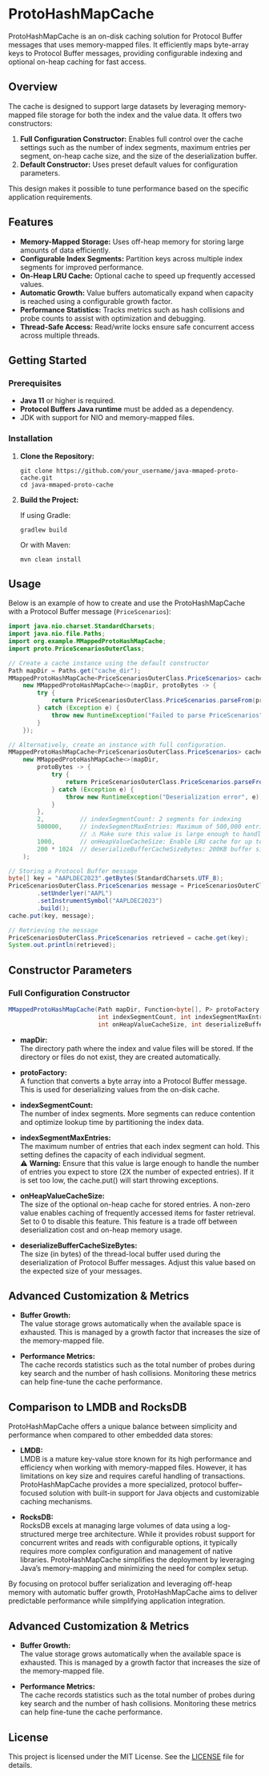 # ProtoHashMapCache

ProtoHashMapCache is an on-disk caching solution for Protocol Buffer messages that uses memory-mapped files. It efficiently maps byte-array keys to Protocol Buffer messages, providing configurable indexing and optional on-heap caching for fast access.

## Overview

The cache is designed to support large datasets by leveraging memory-mapped file storage for both the index and the value data. It offers two constructors:

1. **Full Configuration Constructor:** Enables full control over the cache settings such as the number of index segments, maximum entries per segment, on-heap cache size, and the size of the deserialization buffer.
2. **Default Constructor:** Uses preset default values for configuration parameters.

This design makes it possible to tune performance based on the specific application requirements.

## Features

- **Memory-Mapped Storage:** Uses off-heap memory for storing large amounts of data efficiently.
- **Configurable Index Segments:** Partition keys across multiple index segments for improved performance.
- **On-Heap LRU Cache:** Optional cache to speed up frequently accessed values.
- **Automatic Growth:** Value buffers automatically expand when capacity is reached using a configurable growth factor.
- **Performance Statistics:** Tracks metrics such as hash collisions and probe counts to assist with optimization and debugging.
- **Thread-Safe Access:** Read/write locks ensure safe concurrent access across multiple threads.

## Getting Started

### Prerequisites

- **Java 11** or higher is required.
- **Protocol Buffers Java runtime** must be added as a dependency.
- JDK with support for NIO and memory-mapped files.

### Installation

1. **Clone the Repository:**
   ```shell
   git clone https://github.com/your_username/java-mmaped-proto-cache.git
   cd java-mmaped-proto-cache
   ```
2. **Build the Project:**

   If using Gradle:
   ```shell
   gradlew build
   ```

   Or with Maven:
   ```shell
   mvn clean install
   ```

## Usage

Below is an example of how to create and use the ProtoHashMapCache with a Protocol Buffer message (`PriceScenarios`):

```java
import java.nio.charset.StandardCharsets;
import java.nio.file.Paths;
import org.example.MMappedProtoHashMapCache;
import proto.PriceScenariosOuterClass;

// Create a cache instance using the default constructor
Path mapDir = Paths.get("cache_dir");
MMappedProtoHashMapCache<PriceScenariosOuterClass.PriceScenarios> cache =
    new MMappedProtoHashMapCache<>(mapDir, protoBytes -> {
        try {
            return PriceScenariosOuterClass.PriceScenarios.parseFrom(protoBytes);
        } catch (Exception e) {
            throw new RuntimeException("Failed to parse PriceScenarios", e);
        }
    });

// Alternatively, create an instance with full configuration.
MMappedProtoHashMapCache<PriceScenariosOuterClass.PriceScenarios> cacheFull =
    new MMappedProtoHashMapCache<>(mapDir,
        protoBytes -> {
            try {
                return PriceScenariosOuterClass.PriceScenarios.parseFrom(protoBytes);
            } catch (Exception e) {
                throw new RuntimeException("Deserialization error", e);
            }
        },
        2,          // indexSegmentCount: 2 segments for indexing
        500000,     // indexSegmentMaxEntries: Maximum of 500,000 entries per segment
                    // ⚠ Make sure this value is large enough to handle the expected number of entries.
        1000,       // onHeapValueCacheSize: Enable LRU cache for up to 1000 entries (0 to disable)
        200 * 1024  // deserializeBufferCacheSizeBytes: 200KB buffer size for deserialization
    );

// Storing a Protocol Buffer message
byte[] key = "AAPLDEC2023".getBytes(StandardCharsets.UTF_8);
PriceScenariosOuterClass.PriceScenarios message = PriceScenariosOuterClass.PriceScenarios.newBuilder()
        .setUnderlyer("AAPL")
        .setInstrumentSymbol("AAPLDEC2023")
        .build();
cache.put(key, message);

// Retrieving the message
PriceScenariosOuterClass.PriceScenarios retrieved = cache.get(key);
System.out.println(retrieved);
```

## Constructor Parameters

### Full Configuration Constructor

```java
MMappedProtoHashMapCache(Path mapDir, Function<byte[], P> protoFactory,
                         int indexSegmentCount, int indexSegmentMaxEntries, 
                         int onHeapValueCacheSize, int deserializeBufferCacheSizeBytes)
```

- **mapDir:**  
  The directory path where the index and value files will be stored. If the directory or files do not exist, they are created automatically.

- **protoFactory:**  
  A function that converts a byte array into a Protocol Buffer message. This is used for deserializing values from the on-disk cache.

- **indexSegmentCount:**  
  The number of index segments. More segments can reduce contention and optimize lookup time by partitioning the index data.

- **indexSegmentMaxEntries:**  
  The maximum number of entries that each index segment can hold. This setting defines the capacity of each individual segment.  
  ⚠ **Warning:** Ensure that this value is large enough to handle the number of entries you expect to store (2X the number of expected entries). If it is set too low, the cache.put() will start throwing exceptions.

- **onHeapValueCacheSize:**  
  The size of the optional on-heap cache for stored entries. A non-zero value enables caching of frequently accessed items for faster retrieval. Set to 0 to disable this feature. This feature is a trade off between deserialization cost and on-heap memory usage. 

- **deserializeBufferCacheSizeBytes:**  
  The size (in bytes) of the thread-local buffer used during the deserialization of Protocol Buffer messages. Adjust this value based on the expected size of your messages.

## Advanced Customization & Metrics

- **Buffer Growth:**  
  The value storage grows automatically when the available space is exhausted. This is managed by a growth factor that increases the size of the memory-mapped file.

- **Performance Metrics:**  
  The cache records statistics such as the total number of probes during key search and the number of hash collisions. Monitoring these metrics can help fine-tune the cache performance.

## Comparison to LMDB and RocksDB

ProtoHashMapCache offers a unique balance between simplicity and performance when compared to other embedded data stores:

- **LMDB:**  
  LMDB is a mature key-value store known for its high performance and efficiency when working with memory-mapped files. However, it has limitations on key size and requires careful handling of transactions. ProtoHashMapCache provides a more specialized, protocol buffer–focused solution with built-in support for Java objects and customizable caching mechanisms.

- **RocksDB:**  
  RocksDB excels at managing large volumes of data using a log-structured merge tree architecture. While it provides robust support for concurrent writes and reads with configurable options, it typically requires more complex configuration and management of native libraries. ProtoHashMapCache simplifies the deployment by leveraging Java’s memory-mapping and minimizing the need for complex setup.

By focusing on protocol buffer serialization and leveraging off-heap memory with automatic buffer growth, ProtoHashMapCache aims to deliver predictable performance while simplifying application integration.

## Advanced Customization & Metrics

- **Buffer Growth:**  
  The value storage grows automatically when the available space is exhausted. This is managed by a growth factor that increases the size of the memory-mapped file.

- **Performance Metrics:**  
  The cache records statistics such as the total number of probes during key search and the number of hash collisions. Monitoring these metrics can help fine-tune the cache performance.

## License

This project is licensed under the MIT License. See the [LICENSE](LICENSE) file for details.